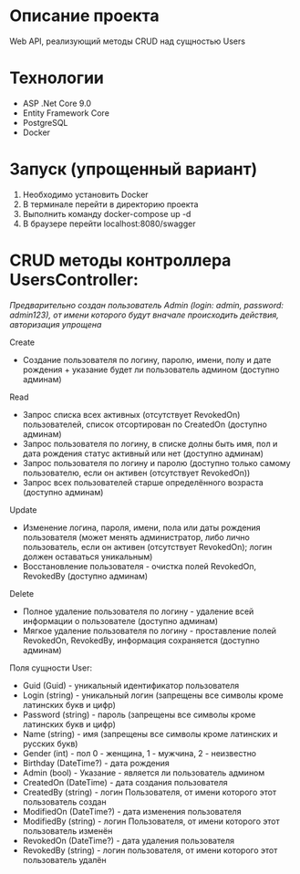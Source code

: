 # Описание проекта
Web API, реализующий методы CRUD над сущностью Users
 
 # Технологии 
 - ASP .Net Core 9.0
 - Entity Framework Core
 - PostgreSQL
 - Docker 

 # Запуск (упрощенный вариант)
 1) Необходимо установить Docker
 2) В терминале перейти в директорию проекта
 3) Выполнить команду docker-compose up -d
 4) В браузере перейти localhost:8080/swagger
 
# CRUD методы контроллера UsersController:
*Предварительно создан пользователь Admin (login: admin, password: admin123), от имени которого будут вначале происходить действия, авторизация упрощена*

Create
- Создание пользователя по логину, паролю, имени, полу и дате рождения + указание будет ли пользователь админом (доступно админам)

Read    
- Запрос списка всех активных (отсутствует RevokedOn) пользователей, список отсортирован по CreatedOn (доступно админам)
- Запрос пользователя по логину, в списке долны быть имя, пол и дата рождения статус активный или нет (доступно админам)
- Запрос пользователя по логину и паролю (доступно только самому пользователю, если он активен (отсутствует RevokedOn))
- Запрос всех пользователей старше определённого возраста (доступно админам)

Update
- Изменение логина, пароля, имени, пола или даты рождения пользователя (может менять администратор, либо лично пользователь, если он активен (отсутствует RevokedOn); логин должен оставаться уникальным)
- Восстановление пользователя - очистка полей RevokedOn, RevokedBy (доступно админам)

Delete
- Полное удаление пользователя по логину - удаление всей информации о пользователе (доступно админам)
- Мягкое удаление пользователя по логину - проставление полей RevokedOn, RevokedBy, информация сохраняется (доступно админам)


Поля сущности User:

- Guid (Guid) - уникальный идентификатор пользователя
- Login (string) - уникальный логин (запрещены все символы кроме латинских букв и цифр)
- Password (string) - пароль (запрещены все символы кроме латинских букв и цифр)
- Name (string) - имя (запрещены все символы кроме латинских и русских букв)
- Gender (int) - пол 0 - женщина, 1 - мужчина, 2 - неизвестно
- Birthday (DateTime?) - дата рождения
- Admin (bool) - Указание - является ли пользователь админом
- CreatedOn (DateTime) - дата создания пользователя
- CreatedBy (string) - логин Пользователя, от имени которого этот пользователь создан
- ModifiedOn (DateTime?) - дата изменения пользователя
- ModifiedBy (string) - логин Пользователя, от имени которого этот пользователь изменён
- RevokedOn (DateTime?) - дата удаления пользователя
- RevokedBy (string) - логин пользователя, от имени которого этот пользователь удалён
 

